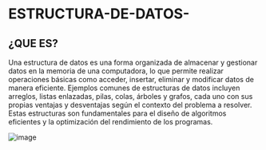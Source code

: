 # ESTRUCTURA-DE-DATOS-

## ¿QUE ES?

Una estructura de datos es una forma organizada de almacenar y gestionar datos en la memoria de una computadora, lo que permite realizar operaciones básicas como acceder, insertar, eliminar y modificar datos de manera eficiente. Ejemplos comunes de estructuras de datos incluyen arreglos, listas enlazadas, pilas, colas, árboles y grafos, cada uno con sus propias ventajas y desventajas según el contexto del problema a resolver. Estas estructuras son fundamentales para el diseño de algoritmos eficientes y la optimización del rendimiento de los programas.

![image](https://github.com/user-attachments/assets/8fc08cca-e33d-4654-ab4c-66976c5ee135)


